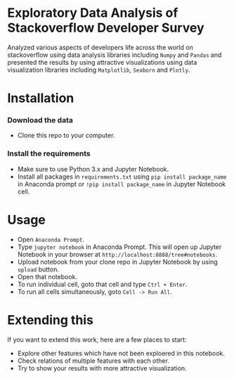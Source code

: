 # Exploratory Data Analysis of Stackoverflow Developer Survey

Analyzed various aspects of developers life across the world on stackoverflow using data analysis libraries including `Numpy` and `Pandas` and presented the results by using attractive visualizations using data visualization libraries including `Matplotlib`, `Seaborn` and `Plotly`.

# Installation

### Download the data

* Clone this repo to your computer.

### Install the requirements

* Make sure to use Python 3.x and Jupyter Notebook.
* Install all packages in `requirements.txt` using `pip install package_name` in Anaconda prompt or `!pip install package_name` in Jupyter Notebook cell.

# Usage

* Open `Anaconda Prompt`.
* Type `jupyter notebook` in Anaconda Prompt. This will open up Jupyter Notebook in your browser at    `http://localhost:8888/tree#notebooks`.
* Upload notebook from your clone repo in Jupyter Notebook by using `upload` button.
* Open that notebook.
* To run individual cell, goto that cell and type `Ctrl + Enter`.
* To run all cells simultaneously, goto `Cell -> Run All`.

# Extending this

If you want to extend this work, here are a few places to start:

* Explore other features which have not been exploered in this notebook.
* Check relations of multiple features with each other.
* Try to show your results with more attractive visualization.
